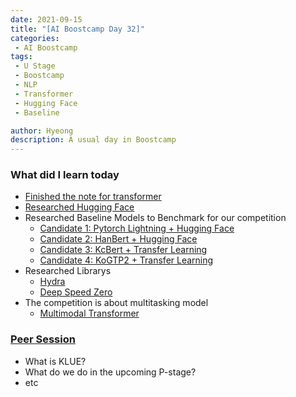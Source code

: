 ```yaml
---
date: 2021-09-15
title: "[AI Boostcamp Day 32]"
categories: 
 - AI Boostcamp
tags:
 - U Stage
 - Boostcamp
 - NLP
 - Transformer
 - Hugging Face
 - Baseline

author: Hyeong
description: A usual day in Boostcamp
---
```

### What did I learn today
- [Finished the note for transformer](https://hyeong01.github.io/nlp/nlp-transformer/)
- [Researched Hugging Face](https://huggingface.co/course/)
- Researched Baseline Models to Benchmark for our competition
    - [Candidate 1: Pytorch Lightning + Hugging Face](https://github.com/PyTorchLightning/lightning-transformers)
    - [Candidate 2: HanBert + Hugging Face](https://github.com/monologg/HanBert-Transformers)
    - [Candidate 3: KcBert + Transfer Learning](https://github.com/Beomi/KcBERT-finetune)
    - [Candidate 4: KoGTP2 + Transfer Learning](https://github.com/gyunggyung/KoGPT2-FineTuning)
- Researched Librarys
    - [Hydra](https://hydra.cc/docs/intro)
    - [Deep Speed Zero](https://deepspeed.readthedocs.io/en/latest/zero3.html)
- The competition is about multitasking model
    - [Multimodal Transformer](https://arxiv.org/pdf/2102.10772.pdf)

### [Peer Session](https://www.notion.so/nlp-team-9/2021-09-15-17e68ae94b6349c88fd42b7ba1b92bed)
- What is KLUE?
- What do we do in the upcoming P-stage?
- etc